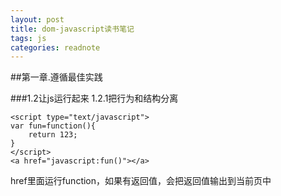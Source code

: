```yaml
---
layout: post
title: dom-javascript读书笔记
tags: js
categories: readnote
---
```

##第一章.遵循最佳实践

###1.2让js运行起来
1.2.1把行为和结构分离

    <script type="text/javascript">
    var fun=function(){
    	return 123;
    }
    </script>
    <a href="javascript:fun()"></a>

href里面运行function，如果有返回值，会把返回值输出到当前页中


